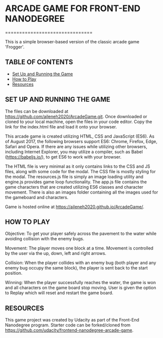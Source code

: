 # ARCADE GAME FOR FRONT-END NANODEGREE
===============================

This is a simple browser-based version of the classic arcade game 'Frogger'.


## TABLE OF CONTENTS
* [Set Up and Running the Game](#set-up-and-running-the-game)
* [How to Play](#how-to-play)
* [Resources](#resources)


## SET UP AND RUNNING THE GAME

The files can be downloaded at https://github.com/aileneh2020/ArcadeGame.git. Once downloaded or cloned to your local machine, open the files in your code editor. Copy the link for the index.html file and load it onto your browser.

This arcade game is created utilizing HTML, CSS and JavaScript (ES6). As of August 2017, the following browsers support ES6: Chrome, Firefox, Edge, Safari and Opera. If there are any issues while utilizing other browsers, including Internet Explorer, you may utilize a compiler, such as Babel (https://babeljs.io/), to get ES6 to work with your browser.

The HTML file is very minimal as it only contains links to the CSS and JS files, along with some code for the modal. The CSS file is mostly styling for the modal. The resources.js file is simply an image loading utility and engine.js provides game loop functionality. The app.js file contains the game characters that are created utilizing ES6 classes and character movement. There is also an images folder containing all the images used for the gameboard and characters.

Game is hosted online at https://aileneh2020.github.io/ArcadeGame/.


## HOW TO PLAY

Objective: To get your player safely across the pavement to the water while avoiding collision with the enemy bugs.

Movement: The player moves one block at a time. Movement is controlled by the user via the up, down, left and right arrows.

Collision: When the player collides with an enemy bug (both player and any enemy bug occupy the same block), the player is sent back to the start position.

Winning: When the player successfully reaches the water, the game is won and all characters on the game board stop moving. User is given the option to Replay which will reset and restart the game board.


## RESOURCES

This game project was created by Udacity as part of the Front-End Nanodegree program. Starter code can be forked/cloned from https://github.com/udacity/frontend-nanodegree-arcade-game.
